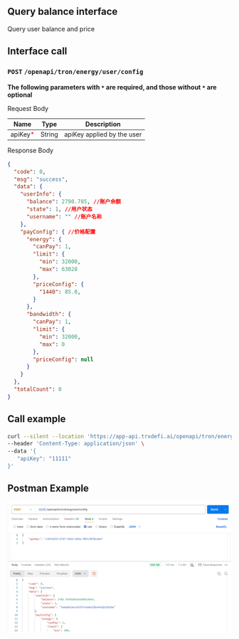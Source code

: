 ## Query balance interface
Query user balance and price

## Interface call
### `POST` `/openapi/tron/energy/user/config`
**The following parameters with `*` are required, and those without `*` are optional**

Request Body

| Name                                   | Type   | Description    |
|----------------------------------------|--------|----------------|
| apiKey<span style="color:red">*</span> | String | apiKey applied by the user    |


Response Body
```JSON
{
  "code": 0,
  "msg": "success",
  "data": {
    "userInfo": {
      "balance": 2790.785, //账户余额
      "state": 1, //用户状态
      "username": "" //账户名称
    },
    "payConfig": { //价格配置
      "energy": {
        "canPay": 1,
        "limit": {
          "min": 32000,
          "max": 63028
        },
        "priceConfig": {
          "1440": 85.0,
        }
      },
      "bandwidth": {
        "canPay": 1,
        "limit": {
          "min": 32000,
          "max": 0
        },
        "priceConfig": null
      }
    }
  },
  "totalCount": 0
}
```

## Call example
```bash
curl --silent --location 'https://app-api.trxdefi.ai/openapi/tron/energy/user/config' \
--header 'Content-Type: application/json' \
--data '{
   "apiKey": "11111"
}'

```

## Postman Example

![user_config.png](img/user_config.png)


